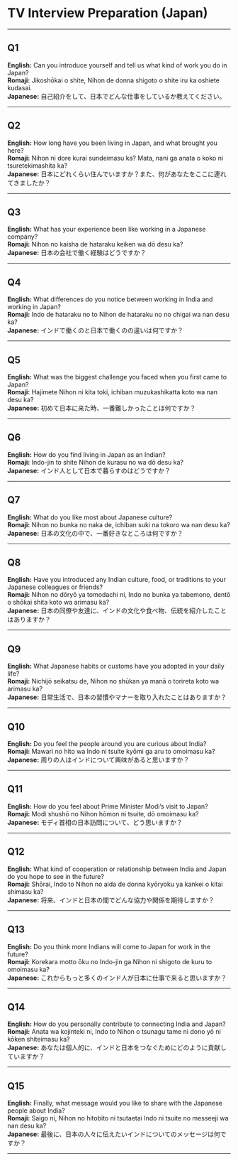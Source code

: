 # TV Interview Preparation (Japan)

---

## Q1
**English:** Can you introduce yourself and tell us what kind of work you do in Japan?  
**Romaji:** Jikoshōkai o shite, Nihon de donna shigoto o shite iru ka oshiete kudasai.  
**Japanese:** 自己紹介をして、日本でどんな仕事をしているか教えてください。  

---

## Q2
**English:** How long have you been living in Japan, and what brought you here?  
**Romaji:** Nihon ni dore kurai sundeimasu ka? Mata, nani ga anata o koko ni tsuretekimashita ka?  
**Japanese:** 日本にどれくらい住んでいますか？また、何があなたをここに連れてきましたか？  

---

## Q3
**English:** What has your experience been like working in a Japanese company?  
**Romaji:** Nihon no kaisha de hataraku keiken wa dō desu ka?  
**Japanese:** 日本の会社で働く経験はどうですか？  

---

## Q4
**English:** What differences do you notice between working in India and working in Japan?  
**Romaji:** Indo de hataraku no to Nihon de hataraku no no chigai wa nan desu ka?  
**Japanese:** インドで働くのと日本で働くのの違いは何ですか？  

---

## Q5
**English:** What was the biggest challenge you faced when you first came to Japan?  
**Romaji:** Hajimete Nihon ni kita toki, ichiban muzukashikatta koto wa nan desu ka?  
**Japanese:** 初めて日本に来た時、一番難しかったことは何ですか？  

---

## Q6
**English:** How do you find living in Japan as an Indian?  
**Romaji:** Indo-jin to shite Nihon de kurasu no wa dō desu ka?  
**Japanese:** インド人として日本で暮らすのはどうですか？  

---

## Q7
**English:** What do you like most about Japanese culture?  
**Romaji:** Nihon no bunka no naka de, ichiban suki na tokoro wa nan desu ka?  
**Japanese:** 日本の文化の中で、一番好きなところは何ですか？  

---

## Q8
**English:** Have you introduced any Indian culture, food, or traditions to your Japanese colleagues or friends?  
**Romaji:** Nihon no dōryō ya tomodachi ni, Indo no bunka ya tabemono, dentō o shōkai shita koto wa arimasu ka?  
**Japanese:** 日本の同僚や友達に、インドの文化や食べ物、伝統を紹介したことはありますか？  

---

## Q9
**English:** What Japanese habits or customs have you adopted in your daily life?  
**Romaji:** Nichijō seikatsu de, Nihon no shūkan ya manā o torireta koto wa arimasu ka?  
**Japanese:** 日常生活で、日本の習慣やマナーを取り入れたことはありますか？  

---

## Q10
**English:** Do you feel the people around you are curious about India?  
**Romaji:** Mawari no hito wa Indo ni tsuite kyōmi ga aru to omoimasu ka?  
**Japanese:** 周りの人はインドについて興味があると思いますか？  

---

## Q11
**English:** How do you feel about Prime Minister Modi’s visit to Japan?  
**Romaji:** Modi shushō no Nihon hōmon ni tsuite, dō omoimasu ka?  
**Japanese:** モディ首相の日本訪問について、どう思いますか？  

---

## Q12
**English:** What kind of cooperation or relationship between India and Japan do you hope to see in the future?  
**Romaji:** Shōrai, Indo to Nihon no aida de donna kyōryoku ya kankei o kitai shimasu ka?  
**Japanese:** 将来、インドと日本の間でどんな協力や関係を期待しますか？  

---

## Q13
**English:** Do you think more Indians will come to Japan for work in the future?  
**Romaji:** Korekara motto ōku no Indo-jin ga Nihon ni shigoto de kuru to omoimasu ka?  
**Japanese:** これからもっと多くのインド人が日本に仕事で来ると思いますか？  

---

## Q14
**English:** How do you personally contribute to connecting India and Japan?  
**Romaji:** Anata wa kojinteki ni, Indo to Nihon o tsunagu tame ni dono yō ni kōken shiteimasu ka?  
**Japanese:** あなたは個人的に、インドと日本をつなぐためにどのように貢献していますか？  

---

## Q15
**English:** Finally, what message would you like to share with the Japanese people about India?  
**Romaji:** Saigo ni, Nihon no hitobito ni tsutaetai Indo ni tsuite no messeeji wa nan desu ka?  
**Japanese:** 最後に、日本の人々に伝えたいインドについてのメッセージは何ですか？  

---
